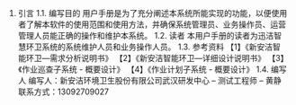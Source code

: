 1. 引言
1.1. 编写目的
用户手册是为了充分阐述本系统所能实现的功能，以便使用者了解本软件的使用范围和使用方法，并确保系统管理员、业务操作员、运营管理人员能正确的操作和维护本系统。
1.2. 读者
本用户手册的读者为迅洁智慧环卫系统的系统维护人员和业务操作人员。
1.3. 参考资料
【1】《新安洁智能环卫—需求分析说明书》
【2】《新安洁智能环卫—详细设计说明书》
【3】《作业巡查子系统 - 概要设计》
【4】《作业计划子系统 - 概要设计》
1.4. 编写人
编写人：新安洁环境卫生股份有限公司武汉研发中心 – 测试工程师 – 黄静
联系方式：13092709027